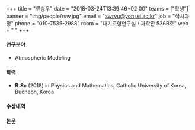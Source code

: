 +++
title = "류승우"
date = "2018-03-24T13:39:46+02:00"
teams = ["학생"]
banner = "img/people/rsw.jpg"
email = "swryu@yonsei.ac.kr"
job = "석사과정"
phone = "010-7535-2988"
room = "대기모형연구실 / 과학관 536B호"
web = " "
+++

#### 연구분야
+ Atmospheric Modeling

#### 학력
+ **B.Sc** (2018) in Physics and Mathematics, Catholic University of Korea, Bucheon, Korea
#### 수상내역


#### 논문
